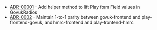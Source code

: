 

<!-- adrlog -->

* [ADR-00001](00001-add-implicit-radios-helper.md) - Add helper method to lift Play form Field values in GovukRadios
* [ADR-0002](0002-maintain-parity-with-hmrc-frontend.md) - Maintain 1-to-1 parity between govuk-frontend and play-frontend-govuk, and hmrc-frontend and play-frontend-hmrc

<!-- adrlogstop -->
